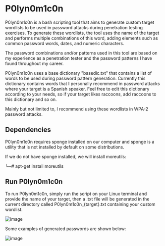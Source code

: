 # P0lyn0m1c0n

P0lyn0m1c0n is a bash scripting tool that aims to generate custom target wordlists to be used in password attacks during penetration testing exercises.
To generate these wordlists, the tool uses the name of the target and performs multiple combinations of this word, adding elements such as common password words, dates, and numeric characters.

The password combinations and/or patterns used in this tool are based on my experience as a penetration tester and the password patterns I have found throughout my career.

P0lyn0m1c0n uses a base dictionary "basedic.txt" that contains a list of words to be used during password pattern generation.
Currently this dictionary contains words that I personally recommend in password attacks where your target is a Spanish speaker.
Feel free to edit this dictionary according to your needs, so if your target likes raccoons, add raccoons to this dictionary and so on.

Mainly but not limited to, I recommend using these wordlists in WPA-2 password attacks.

## Dependencies

P0lyn0m1c0n requires sponge installed on our computer and sponge is a utility that is not installed by default on some distributions.

If we do not have sponge installed, we will install moreutils:

└─# apt-get install moreutils

## Run P0lyn0m1c0n

To run P0lyn0m1c0n, simply run the script on your Linux terminal and provide the name of your target, then a .txt file will be generated in the current directory called P0lyn0m1c0n_{target}.txt containing your custom wordlist.

![image](https://user-images.githubusercontent.com/53503609/198971855-99a16391-4dc8-4cb8-9252-354ea877aa0d.png)

Some examples of generated passwords are shown below:

![image](https://user-images.githubusercontent.com/53503609/198873777-09065ae4-8445-46f2-bf7c-686816f0b43e.png)
